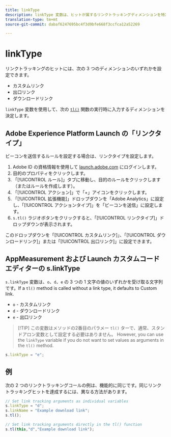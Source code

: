 ```yaml
---
title: linkType
description: linkType 変数は、ヒットが属するリンクトラッキングディメンションを特定するのに使用します。
translation-type: tm+mt
source-git-commit: dabaf6247695bc4f3d9bfe668f3ccfca12a52269

---
```



# linkType

リンクトラッキングのヒットには、次の 3 つのディメンションのいずれかを設定できます。

* カスタムリンク
* 出口リンク
* ダウンロードリンク

`linkType` 変数を使用して、次の [`tl()`](../functions/tl-method.md) 関数の実行時に入力するディメンションを決定します。

## Adobe Experience Platform Launch の「リンクタイプ」

ビーコンを送信するルールを設定する場合は、リンクタイプを設定します。

1. Adobe ID の資格情報を使用して [launch.adobe.com](https://launch.adobe.com) にログインします。
2. 目的のプロパティをクリックします。
3. 「[!UICONTROL ルール]」タブに移動し、目的のルールをクリックします（またはルールを作成します）。
4. 「[!UICONTROL アクション]」で「+」アイコンをクリックします。
5. 「[!UICONTROL 拡張機能]」ドロップダウンを「Adobe Analytics」に設定し、「[!UICONTROL アクションタイプ]」を「ビーコンを送信」に設定します。
6. `s.tl()` ラジオボタンをクリックすると、「[!UICONTROL リンクタイプ]」ドロップダウンが表示されます。

このドロップダウンを「[!UICONTROL カスタムリンク]」、「[!UICONTROL ダウンロードリンク]」または「[!UICONTROL 出口リンク]」に設定できます。

## AppMeasurement および Launch カスタムコードエディターの s.linkType

`s.linkType` 変数は、`o`、`d`、`e` の 3 つの 1 文字の値のいずれかを受け取る文字列です。If a `tl()` method is called without a link type, it defaults to Custom link.

* `o` - カスタムリンク
* `d` - ダウンロードリンク
* `e` - 出口リンク

>[!TIP] この変数はメソッドの2番目のパラメー `tl()` ターで、通常、スタンドアロン変数として設定する必要はありません。 However, you can use the `linkType` variable if you do not want to set values as arguments in the `tl()` method.

```js
s.linkType = "e";
```

## 例

次の 2 つのリンクトラッキングコールの例は、機能的に同じです。同じリンクトラッキングヒットを達成するには、異なる方法があります。

```js
// Set link tracking arguments as individual variables
s.linkType = "d";
s.linkName = "Example download link";
s.tl();

// Set link tracking arguments directly in the tl() function
s.tl(this,"d","Example download link");
```
